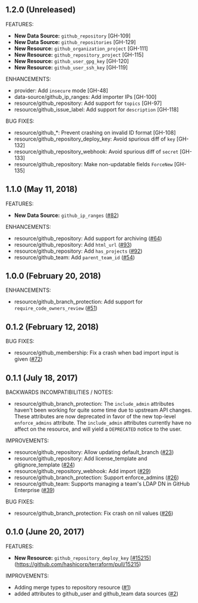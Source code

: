 ## 1.2.0 (Unreleased)

FEATURES:

* **New Data Source:** `github_repository` [GH-109]
* **New Data Source:** `github_repositories` [GH-129]
* **New Resource:** `github_organization_project` [GH-111]
* **New Resource:** `github_repository_project` [GH-115]
* **New Resource:** `github_user_gpg_key` [GH-120]
* **New Resource:** `github_user_ssh_key` [GH-119]

ENHANCEMENTS:

* provider: Add `insecure` mode [GH-48]
* data-source/github_ip_ranges: Add importer IPs [GH-100]
* resource/github_repository: Add support for `topics` [GH-97]
* resource/github_issue_label: Add support for `description` [GH-118]

BUG FIXES:

* resource/github_*: Prevent crashing on invalid ID format [GH-108]
* resource/github_repository_deploy_key: Avoid spurious diff of `key` [GH-132]
* resource/github_repository_webhook: Avoid spurious diff of `secret` [GH-133]
* resource/github_repository: Make non-updatable fields `ForceNew` [GH-135]

## 1.1.0 (May 11, 2018)

FEATURES:

* **New Data Source:** `github_ip_ranges` ([#82](https://github.com/terraform-providers/terraform-provider-github/issues/82))

ENHANCEMENTS:

* resource/github_repository: Add support for archiving ([#64](https://github.com/terraform-providers/terraform-provider-github/issues/64))
* resource/github_repository: Add `html_url` ([#93](https://github.com/terraform-providers/terraform-provider-github/issues/93))
* resource/github_repository: Add `has_projects` ([#92](https://github.com/terraform-providers/terraform-provider-github/issues/92))
* resource/github_team: Add `parent_team_id` ([#54](https://github.com/terraform-providers/terraform-provider-github/issues/54))

## 1.0.0 (February 20, 2018)

ENHANCEMENTS:

* resource/github_branch_protection: Add support for `require_code_owners_review` ([#51](https://github.com/terraform-providers/terraform-provider-github/issues/51))

## 0.1.2 (February 12, 2018)

BUG FIXES:

* resource/github_membership: Fix a crash when bad import input is given ([#72](https://github.com/terraform-providers/terraform-provider-github/issues/72))

## 0.1.1 (July 18, 2017)

BACKWARDS INCOMPATIBILITIES / NOTES:

* resource/github_branch_protection: The `include_admin` attributes haven't been working for quite some time due to upstream API changes. These attributes are now deprecated in favor of the new top-level `enforce_admins` attribute. The `include_admin` attributes currently have no affect on the resource, and will yield a `DEPRECATED` notice to the user. 

IMPROVEMENTS:

* resource/github_repository: Allow updating default_branch ([#23](https://github.com/terraform-providers/terraform-provider-github/issues/23))
* resource/github_repository: Add license_template and gitignore_template ([#24](https://github.com/terraform-providers/terraform-provider-github/issues/24))
* resource/github_repository_webhook: Add import ([#29](https://github.com/terraform-providers/terraform-provider-github/issues/29))
* resource/github_branch_protection: Support enforce_admins ([#26](https://github.com/terraform-providers/terraform-provider-github/issues/26))
* resource/github_team: Supports managing a team's LDAP DN in GitHub Enterprise ([#39](https://github.com/terraform-providers/terraform-provider-github/issues/39))

BUG FIXES: 

* resource/github_branch_protection: Fix crash on nil values ([#26](https://github.com/terraform-providers/terraform-provider-github/issues/26))

## 0.1.0 (June 20, 2017)

FEATURES:

* **New Resource:** `github_repository_deploy_key` [[#15215](https://github.com/terraform-providers/terraform-provider-github/issues/15215)](https://github.com/hashicorp/terraform/pull/15215)

IMPROVEMENTS:

* Adding merge types to repository resource ([#1](https://github.com/terraform-providers/terraform-provider-github/issues/1))
* added attributes to github_user and github_team data sources ([#2](https://github.com/terraform-providers/terraform-provider-github/issues/2))
